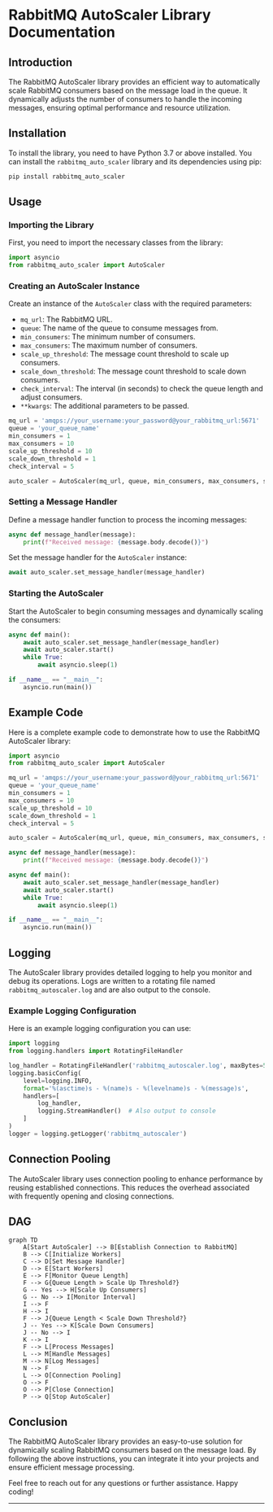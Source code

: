 # RabbitMQ AutoScaler Library Documentation

## Introduction

The RabbitMQ AutoScaler library provides an efficient way to automatically scale RabbitMQ consumers based on the message load in the queue. It dynamically adjusts the number of consumers to handle the incoming messages, ensuring optimal performance and resource utilization.

## Installation

To install the library, you need to have Python 3.7 or above installed. You can install the `rabbitmq_auto_scaler` library and its dependencies using pip:

```bash
pip install rabbitmq_auto_scaler
```

## Usage

### Importing the Library

First, you need to import the necessary classes from the library:

```python
import asyncio
from rabbitmq_auto_scaler import AutoScaler
```

### Creating an AutoScaler Instance

Create an instance of the `AutoScaler` class with the required parameters:

- `mq_url`: The RabbitMQ URL.
- `queue`: The name of the queue to consume messages from.
- `min_consumers`: The minimum number of consumers.
- `max_consumers`: The maximum number of consumers.
- `scale_up_threshold`: The message count threshold to scale up consumers.
- `scale_down_threshold`: The message count threshold to scale down consumers.
- `check_interval`: The interval (in seconds) to check the queue length and adjust consumers.
- `**kwargs`: The additional parameters to be passed.

```python
mq_url = 'amqps://your_username:your_password@your_rabbitmq_url:5671'
queue = 'your_queue_name'
min_consumers = 1
max_consumers = 10
scale_up_threshold = 10
scale_down_threshold = 1
check_interval = 5

auto_scaler = AutoScaler(mq_url, queue, min_consumers, max_consumers, scale_up_threshold, scale_down_threshold, check_interval)
```

### Setting a Message Handler

Define a message handler function to process the incoming messages:

```python
async def message_handler(message):
    print(f"Received message: {message.body.decode()}")
```

Set the message handler for the `AutoScaler` instance:

```python
await auto_scaler.set_message_handler(message_handler)
```

### Starting the AutoScaler

Start the AutoScaler to begin consuming messages and dynamically scaling the consumers:

```python
async def main():
    await auto_scaler.set_message_handler(message_handler)
    await auto_scaler.start()
    while True:
        await asyncio.sleep(1)

if __name__ == "__main__":
    asyncio.run(main())
```

## Example Code

Here is a complete example code to demonstrate how to use the RabbitMQ AutoScaler library:

```python
import asyncio
from rabbitmq_auto_scaler import AutoScaler

mq_url = 'amqps://your_username:your_password@your_rabbitmq_url:5671'
queue = 'your_queue_name'
min_consumers = 1
max_consumers = 10
scale_up_threshold = 10
scale_down_threshold = 1
check_interval = 5

auto_scaler = AutoScaler(mq_url, queue, min_consumers, max_consumers, scale_up_threshold, scale_down_threshold, check_interval)

async def message_handler(message):
    print(f"Received message: {message.body.decode()}")

async def main():
    await auto_scaler.set_message_handler(message_handler)
    await auto_scaler.start()
    while True:
        await asyncio.sleep(1)

if __name__ == "__main__":
    asyncio.run(main())
```

## Logging

The AutoScaler library provides detailed logging to help you monitor and debug its operations. Logs are written to a rotating file named `rabbitmq_autoscaler.log` and are also output to the console.

### Example Logging Configuration

Here is an example logging configuration you can use:

```python
import logging
from logging.handlers import RotatingFileHandler

log_handler = RotatingFileHandler('rabbitmq_autoscaler.log', maxBytes=5*1024*1024, backupCount=3)
logging.basicConfig(
    level=logging.INFO,
    format='%(asctime)s - %(name)s - %(levelname)s - %(message)s',
    handlers=[
        log_handler,
        logging.StreamHandler()  # Also output to console
    ]
)
logger = logging.getLogger('rabbitmq_autoscaler')
```

## Connection Pooling

The AutoScaler library uses connection pooling to enhance performance by reusing established connections. This reduces the overhead associated with frequently opening and closing connections.

## DAG
```mermaid
graph TD
    A[Start AutoScaler] --> B[Establish Connection to RabbitMQ]
    B --> C[Initialize Workers]
    C --> D[Set Message Handler]
    D --> E[Start Workers]
    E --> F[Monitor Queue Length]
    F --> G{Queue Length > Scale Up Threshold?}
    G -- Yes --> H[Scale Up Consumers]
    G -- No --> I[Monitor Interval]
    I --> F
    H --> I
    F --> J{Queue Length < Scale Down Threshold?}
    J -- Yes --> K[Scale Down Consumers]
    J -- No --> I
    K --> I
    F --> L[Process Messages]
    L --> M[Handle Messages]
    M --> N[Log Messages]
    N --> F
    L --> O[Connection Pooling]
    O --> F
    O --> P[Close Connection]
    P --> Q[Stop AutoScaler]

```

## Conclusion

The RabbitMQ AutoScaler library provides an easy-to-use solution for dynamically scaling RabbitMQ consumers based on the message load. By following the above instructions, you can integrate it into your projects and ensure efficient message processing.

Feel free to reach out for any questions or further assistance. Happy coding!

---